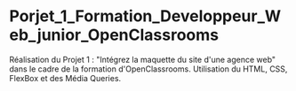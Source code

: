 # Porjet_1_Formation_Developpeur_Web_junior_OpenClassrooms
Réalisation du Projet 1 : "Intégrez la maquette du site d'une agence web" dans le cadre de la formation d'OpenClassrooms.
Utilisation du HTML, CSS, FlexBox et des Média Queries.
